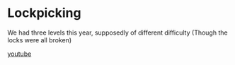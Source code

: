 Lockpicking
===========

We had three levels this year, supposedly of different difficulty (Though the locks were all broken)

[youtube](https://www.youtube.com/results?search_query=lockpicking+tutorial)
